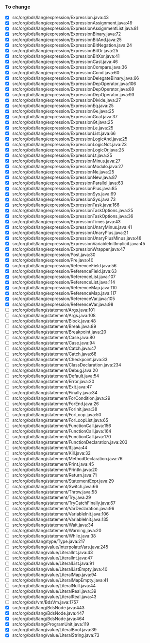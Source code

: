 
### To change

- [x] src/org/bds/lang/expression/Expression.java:43
- [x] src/org/bds/lang/expression/ExpressionAssignment.java:49
- [x] src/org/bds/lang/expression/ExpressionAssignmentList.java:81
- [x] src/org/bds/lang/expression/ExpressionBinary.java:72
- [x] src/org/bds/lang/expression/ExpressionBitAnd.java:25
- [x] src/org/bds/lang/expression/ExpressionBitNegation.java:24
- [x] src/org/bds/lang/expression/ExpressionBitOr.java:25
- [x] src/org/bds/lang/expression/ExpressionBitXor.java:41
- [x] src/org/bds/lang/expression/ExpressionCast.java:46
- [x] src/org/bds/lang/expression/ExpressionCompare.java:36
- [x] src/org/bds/lang/expression/ExpressionCond.java:60
- [x] src/org/bds/lang/expression/ExpressionDelegateBinary.java:66
- [x] src/org/bds/lang/expression/ExpressionDepOperator.java:106
- [x] src/org/bds/lang/expression/ExpressionDepOperator.java:89
- [x] src/org/bds/lang/expression/ExpressionDepOperator.java:93
- [x] src/org/bds/lang/expression/ExpressionDivide.java:27
- [x] src/org/bds/lang/expression/ExpressionEq.java:25
- [x] src/org/bds/lang/expression/ExpressionGe.java:25
- [x] src/org/bds/lang/expression/ExpressionGoal.java:37
- [x] src/org/bds/lang/expression/ExpressionGt.java:25
- [x] src/org/bds/lang/expression/ExpressionLe.java:25
- [x] src/org/bds/lang/expression/ExpressionList.java:66
- [x] src/org/bds/lang/expression/ExpressionLogicAnd.java:25
- [x] src/org/bds/lang/expression/ExpressionLogicNot.java:23
- [x] src/org/bds/lang/expression/ExpressionLogicOr.java:25
- [x] src/org/bds/lang/expression/ExpressionLt.java:25
- [x] src/org/bds/lang/expression/ExpressionMinus.java:27
- [x] src/org/bds/lang/expression/ExpressionModulo.java:27
- [x] src/org/bds/lang/expression/ExpressionNe.java:25
- [x] src/org/bds/lang/expression/ExpressionNew.java:87
- [x] src/org/bds/lang/expression/ExpressionParallel.java:63
- [x] src/org/bds/lang/expression/ExpressionPlus.java:85
- [x] src/org/bds/lang/expression/ExpressionSys.java:69
- [x] src/org/bds/lang/expression/ExpressionSys.java:73
- [x] src/org/bds/lang/expression/ExpressionTask.java:166
- [x] src/org/bds/lang/expression/ExpressionTaskOptions.java:25
- [x] src/org/bds/lang/expression/ExpressionTaskOptions.java:36
- [x] src/org/bds/lang/expression/ExpressionTimes.java:43
- [x] src/org/bds/lang/expression/ExpressionUnaryMinus.java:41
- [x] src/org/bds/lang/expression/ExpressionUnaryPlus.java:21
- [x] src/org/bds/lang/expression/ExpressionUnaryPlusMinus.java:48
- [x] src/org/bds/lang/expression/ExpressionVariableInitImplicit.java:45
- [x] src/org/bds/lang/expression/ExpressionWrapper.java:47
- [x] src/org/bds/lang/expression/Post.java:30
- [x] src/org/bds/lang/expression/Pre.java:40
- [x] src/org/bds/lang/expression/ReferenceField.java:56
- [x] src/org/bds/lang/expression/ReferenceField.java:63
- [x] src/org/bds/lang/expression/ReferenceList.java:107
- [x] src/org/bds/lang/expression/ReferenceList.java:114
- [x] src/org/bds/lang/expression/ReferenceMap.java:110
- [x] src/org/bds/lang/expression/ReferenceMap.java:117
- [x] src/org/bds/lang/expression/ReferenceVar.java:105
- [x] src/org/bds/lang/expression/ReferenceVar.java:98
- [ ] src/org/bds/lang/statement/Args.java:101
- [ ] src/org/bds/lang/statement/Args.java:108
- [ ] src/org/bds/lang/statement/Block.java:48
- [ ] src/org/bds/lang/statement/Break.java:89
- [ ] src/org/bds/lang/statement/Breakpoint.java:20
- [ ] src/org/bds/lang/statement/Case.java:80
- [ ] src/org/bds/lang/statement/Case.java:94
- [ ] src/org/bds/lang/statement/Catch.java:47
- [ ] src/org/bds/lang/statement/Catch.java:68
- [ ] src/org/bds/lang/statement/Checkpoint.java:33
- [ ] src/org/bds/lang/statement/ClassDeclaration.java:234
- [ ] src/org/bds/lang/statement/Debug.java:20
- [ ] src/org/bds/lang/statement/Default.java:54
- [ ] src/org/bds/lang/statement/Error.java:20
- [ ] src/org/bds/lang/statement/Exit.java:47
- [ ] src/org/bds/lang/statement/Finally.java:34
- [ ] src/org/bds/lang/statement/ForCondition.java:29
- [ ] src/org/bds/lang/statement/ForEnd.java:26
- [ ] src/org/bds/lang/statement/ForInit.java:38
- [ ] src/org/bds/lang/statement/ForLoop.java:50
- [ ] src/org/bds/lang/statement/ForLoopList.java:65
- [ ] src/org/bds/lang/statement/FunctionCall.java:156
- [ ] src/org/bds/lang/statement/FunctionCall.java:164
- [ ] src/org/bds/lang/statement/FunctionCall.java:170
- [ ] src/org/bds/lang/statement/FunctionDeclaration.java:203
- [ ] src/org/bds/lang/statement/If.java:44
- [ ] src/org/bds/lang/statement/Kill.java:32
- [ ] src/org/bds/lang/statement/MethodDeclaration.java:76
- [ ] src/org/bds/lang/statement/Print.java:45
- [ ] src/org/bds/lang/statement/Println.java:20
- [ ] src/org/bds/lang/statement/Return.java:71
- [ ] src/org/bds/lang/statement/StatementExpr.java:29
- [ ] src/org/bds/lang/statement/Switch.java:66
- [ ] src/org/bds/lang/statement/Throw.java:58
- [ ] src/org/bds/lang/statement/Try.java:29
- [ ] src/org/bds/lang/statement/TryCatchFinally.java:67
- [ ] src/org/bds/lang/statement/VarDeclaration.java:96
- [ ] src/org/bds/lang/statement/VariableInit.java:106
- [ ] src/org/bds/lang/statement/VariableInit.java:135
- [ ] src/org/bds/lang/statement/Wait.java:34
- [ ] src/org/bds/lang/statement/Warning.java:20
- [ ] src/org/bds/lang/statement/While.java:38
- [ ] src/org/bds/lang/type/Type.java:217
- [ ] src/org/bds/lang/value/InterpolateVars.java:245
- [ ] src/org/bds/lang/value/LiteralInt.java:43
- [ ] src/org/bds/lang/value/LiteralInt.java:47
- [ ] src/org/bds/lang/value/LiteralList.java:91
- [ ] src/org/bds/lang/value/LiteralListEmpty.java:40
- [ ] src/org/bds/lang/value/LiteralMap.java:94
- [ ] src/org/bds/lang/value/LiteralMapEmpty.java:41
- [ ] src/org/bds/lang/value/LiteralNull.java:44
- [ ] src/org/bds/lang/value/LiteralReal.java:39
- [ ] src/org/bds/lang/value/LiteralReal.java:43
- [ ] src/org/bds/vm/BdsVm.java:1757
- [x] src/org/bds/lang/BdsNode.java:443
- [x] src/org/bds/lang/BdsNode.java:447
- [x] src/org/bds/lang/BdsNode.java:464
- [x] src/org/bds/lang/ProgramUnit.java:119
- [x] src/org/bds/lang/value/LiteralBool.java:39
- [x] src/org/bds/lang/value/LiteralString.java:73
